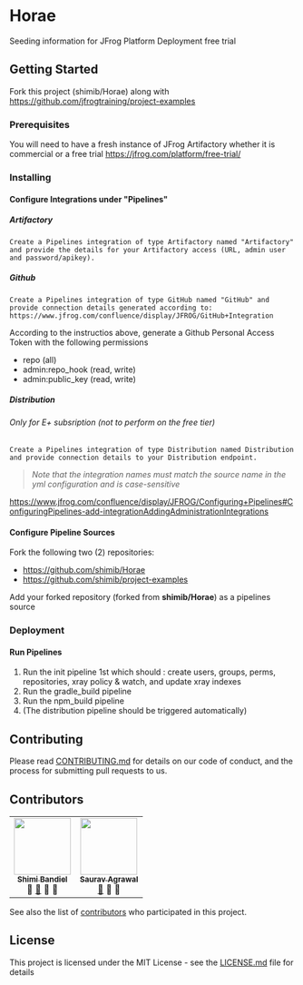 # Horae

Seeding information for JFrog Platform Deployment free trial

## Getting Started

Fork this project (shimib/Horae) along with https://github.com/jfrogtraining/project-examples

### Prerequisites

You will need to have a fresh instance of JFrog Artifactory whether it is commercial or a free trial
https://jfrog.com/platform/free-trial/


### Installing

#### Configure Integrations under "Pipelines"
#####  Artifactory
    Create a Pipelines integration of type Artifactory named "Artifactory" and provide the details for your Artifactory access (URL, admin user and password/apikey).

##### Github 
    Create a Pipelines integration of type GitHub named "GitHub" and provide connection details generated according to: https://www.jfrog.com/confluence/display/JFROG/GitHub+Integration

According to the instructios above, generate a Github Personal Access Token with the following permissions
* repo (all)
* admin:repo_hook (read, write)
* admin:public_key (read, write)
  
##### Distribution
###### Only for E+ subsription (not to perform on the free tier)
    Create a Pipelines integration of type Distribution named Distribution and provide connection details to your Distribution endpoint.
  
  
 > *Note that the integration names must match the source name in the yml configuration and is case-sensitive*
 
 https://www.jfrog.com/confluence/display/JFROG/Configuring+Pipelines#ConfiguringPipelines-add-integrationAddingAdministrationIntegrations
 
 
#### Configure Pipeline Sources
Fork the following two (2) repositories:
  
  * https://github.com/shimib/Horae
  * https://github.com/shimib/project-examples
  
Add your forked repository (forked from **shimib/Horae**) as a pipelines source
  

### Deployment

#### Run Pipelines
  1. Run the init pipeline 1st which should : create users, groups, perms, repositories, xray policy & watch, and update xray indexes
  2. Run the gradle_build pipeline
  3. Run the npm_build pipeline
  4. (The distribution pipeline should be triggered automatically)

## Contributing

Please read [CONTRIBUTING.md](https://github.com/shimib/Horae/blob/master/CONTRIBUTING.md) for details on our code of conduct, and the process for submitting pull requests to us.

## Contributors

<!-- ALL-CONTRIBUTORS-LIST:START - Do not remove or modify this section -->
<!-- prettier-ignore-start -->
<!-- markdownlint-disable -->
<table>
  <tr>
    <td align="center"><a href="https://github.com/shimib"><img src="https://avatars0.githubusercontent.com/u/2115093?s=400&u=83fe53677b3bbabf095ac89911d7ccccbb756f65&v=4" width="100px;" alt=""/><br /><sub><b>Shimi Bandiel</b></sub></a><br /><a title="Answering Questions">💬</a> <a href="https://github.com/shimib/Horae/commits?author=shimib" title="Documentation">📖</a> <a title="Reviewed Pull Requests">👀</a> <a title="Talks">📢</a></td>

<td align="center"><a href="https://github.com/sauravthefrog"><img src="https://avatars1.githubusercontent.com/u/61025719?s=400&u=2ff91a2ea0b176d1bd10e0acc3c44c50e4a5bb24&v=4" width="100px;" alt=""/><br /><sub><b>Saurav Agrawal</b></sub></a><br /><a href="https://github.com/shimib/Horae/commits?author=sauravthefrog" title="Documentation">📖</a> <a title="Reviewed Pull Requests">👀</a> <a title="Tools">🔧</a></td>
  </tr>
 </table>
 <!-- markdownlint-enable -->
<!-- prettier-ignore-end -->
<!-- ALL-CONTRIBUTORS-LIST:END -->

See also the list of [contributors](https://github.com/shimib/Horae/blob/master/contributors.md) who participated in this project.

## License

This project is licensed under the MIT License - see the [LICENSE.md](https://github.com/shimib/Horae/blob/master/LICENSE.md) file for details
